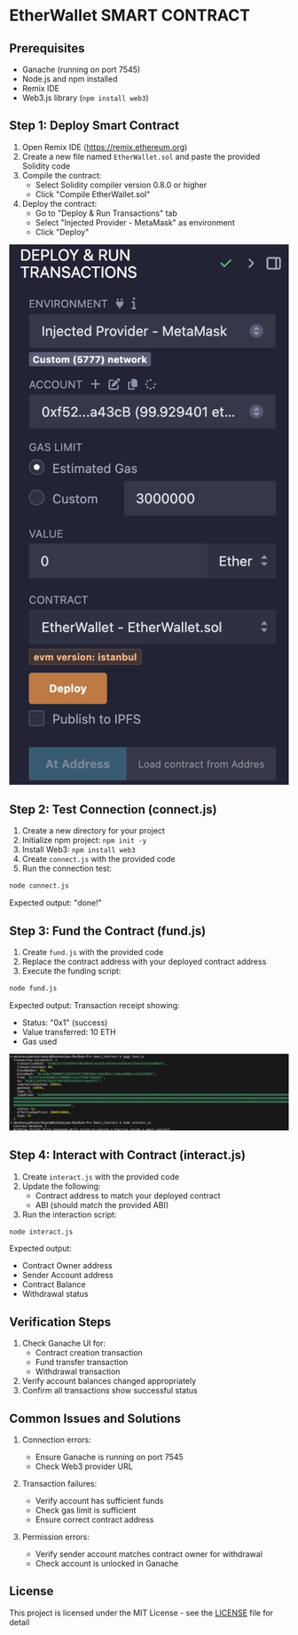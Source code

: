 # EtherWallet SMART CONTRACT

## Prerequisites
- Ganache (running on port 7545)
- Node.js and npm installed
- Remix IDE
- Web3.js library (`npm install web3`)

## Step 1: Deploy Smart Contract

1. Open Remix IDE (https://remix.ethereum.org)
2. Create a new file named `EtherWallet.sol` and paste the provided Solidity code
3. Compile the contract:
   - Select Solidity compiler version 0.8.0 or higher
   - Click "Compile EtherWallet.sol"
4. Deploy the contract:
   - Go to "Deploy & Run Transactions" tab
   - Select "Injected Provider - MetaMask" as environment
   - Click "Deploy"

![Remix IDE showing contract deployment](photos/deployment.png)

## Step 2: Test Connection (connect.js)

1. Create a new directory for your project
2. Initialize npm project: `npm init -y`
3. Install Web3: `npm install web3`
4. Create `connect.js` with the provided code
5. Run the connection test:
```bash
node connect.js
```
Expected output: "done!"

## Step 3: Fund the Contract (fund.js)

1. Create `fund.js` with the provided code
2. Replace the contract address with your deployed contract address
3. Execute the funding script:
```bash
node fund.js
```
Expected output: Transaction receipt showing:
- Status: "0x1" (success)
- Value transferred: 10 ETH
- Gas used

![The successful transaction](photos/transaction.png)

## Step 4: Interact with Contract (interact.js)

1. Create `interact.js` with the provided code
2. Update the following:
   - Contract address to match your deployed contract
   - ABI (should match the provided ABI)
3. Run the interaction script:
```bash
node interact.js
```
Expected output:
- Contract Owner address
- Sender Account address
- Contract Balance
- Withdrawal status

## Verification Steps

1. Check Ganache UI for:
   - Contract creation transaction
   - Fund transfer transaction
   - Withdrawal transaction
2. Verify account balances changed appropriately
3. Confirm all transactions show successful status

## Common Issues and Solutions

1. Connection errors:
   - Ensure Ganache is running on port 7545
   - Check Web3 provider URL

2. Transaction failures:
   - Verify account has sufficient funds
   - Check gas limit is sufficient
   - Ensure correct contract address

3. Permission errors:
   - Verify sender account matches contract owner for withdrawal
   - Check account is unlocked in Ganache

## License
This project is licensed under the MIT License - see the [LICENSE](LICENSE) file for detail
